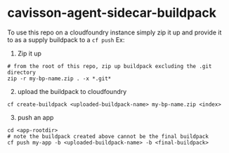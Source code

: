 # cavisson-agent-sidecar-buildpack

To use this repo on a cloudfoundry instance simply zip it up and provide it to as a supply buildpack to a `cf push`
Ex:

1) Zip it up
```
# from the root of this repo, zip up buildpack excluding the .git directory 
zip -r my-bp-name.zip . -x *.git*
```
2) upload the buildpack to cloudfoundry
```
cf create-buildpack <uploaded-buildpack-name> my-bp-name.zip <index>
```
3) push an app
```
cd <app-rootdir>
# note the buildpack created above cannot be the final buildpack
cf push my-app -b <uploaded-buildpack-name> -b <final-buildpack>  
```

